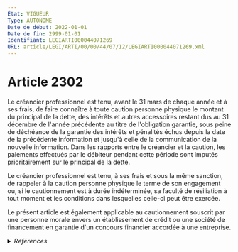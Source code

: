 ```yaml
---
État: VIGUEUR
Type: AUTONOME
Date de début: 2022-01-01
Date de fin: 2999-01-01
Identifiant: LEGIARTI000044071269
URL: article/LEGI/ARTI/00/00/44/07/12/LEGIARTI000044071269.xml
---
```


<h1>Article 2302</h1>

Le créancier professionnel est tenu, avant le 31 mars de chaque année et à ses
frais, de faire connaître à toute caution personne physique le montant du
principal de la dette, des intérêts et autres accessoires restant dus au 31
décembre de l'année précédente au titre de l'obligation garantie, sous peine de
déchéance de la garantie des intérêts et pénalités échus depuis la date de la
précédente information et jusqu'à celle de la communication de la nouvelle
information. Dans les rapports entre le créancier et la caution, les paiements
effectués par le débiteur pendant cette période sont imputés prioritairement sur
le principal de la dette.<br />

Le créancier professionnel est tenu, à ses frais et sous la même sanction, de
rappeler à la caution personne physique le terme de son engagement ou, si le
cautionnement est à durée indéterminée, sa faculté de résiliation à tout moment
et les conditions dans lesquelles celle-ci peut être exercée.<br />

Le présent article est également applicable au cautionnement souscrit par une
personne morale envers un établissement de crédit ou une société de financement
en garantie d'un concours financier accordée à une entreprise.


<details>
  <summary><em>Références</em></summary>

  <h2>Articles faisant référence à l'article</h2>
  
  <ul>
    <li>
      <a href="https://legal.tricoteuses.fr//redirection/LEGIARTI000044045504?vers=git&vers=legifrance">Ordonnance n° 2021-1192 du 15 septembre 2021 portant réforme du droit des sûretés - article 4 ENTIEREMENT_MODIF</a> MODIFIE source
    </li>
  </ul>
  
  <h2>Références faites par l'article</h2>
  
  <ul>
    <li>
      2021-09-15 MODIFIE cible <a href="https://legal.tricoteuses.fr//redirection/LEGIARTI000044045504?vers=git&vers=legifrance">Ordonnance n° 2021-1192 du 15 septembre 2021 portant réforme du droit des sûretés - article 4 ENTIEREMENT_MODIF</a>
    </li>
    <li>
      2999-01-01 CONCORDANCE source <a href="https://legal.tricoteuses.fr//redirection/LEGIARTI000006445455?vers=git&vers=legifrance">Code civil - article 2025 AUTONOME TRANSFERE, en vigueur du 1804-03-21 au 2006-03-24</a>
    </li>
    <li>
      2999-01-01 CONCORDE cible <a href="https://legal.tricoteuses.fr//redirection/LEGIARTI000006445455?vers=git&vers=legifrance">Code civil - article 2025 AUTONOME TRANSFERE, en vigueur du 1804-03-21 au 2006-03-24</a>
    </li>
    <li>
      2999-01-01 CITATION cible <a href="https://legal.tricoteuses.fr//redirection/LEGIARTI000044071338?vers=git&vers=legifrance">Code civil - article 2325 AUTONOME VIGUEUR, en vigueur depuis le 2022-01-01</a>
    </li>
    <li>
      2999-01-01 CONCORDE source <a href="https://legal.tricoteuses.fr//redirection/LEGIARTI000006450720?vers=git&vers=legifrance">Code civil - article 2508 AUTONOME MODIFIE, en vigueur du 2006-03-24 au 2008-01-01</a>
    </li>
    <li>
      2999-01-01 CONCORDANCE cible <a href="https://legal.tricoteuses.fr//redirection/LEGIARTI000006450721?vers=git&vers=legifrance">Code civil - article 2508 AUTONOME MODIFIE, en vigueur du 2008-01-01 au 2012-01-01</a>
    </li>
    <li>
      CODIFICATION source Loi 1804-02-14
    </li>
  </ul>
</details>
